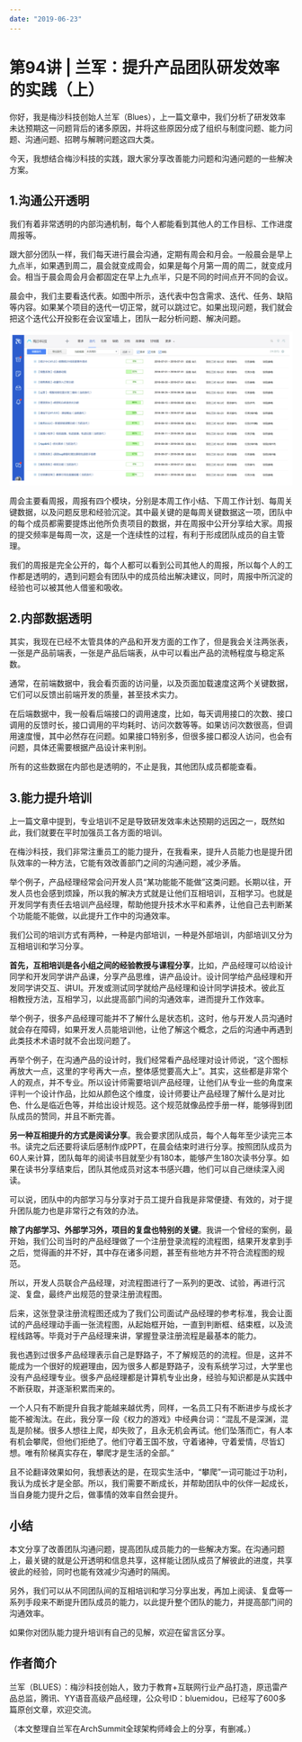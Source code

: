 ```yaml
---
date: "2019-06-23"
---  
```

      
# 第94讲 | 兰军：提升产品团队研发效率的实践（上）
你好，我是梅沙科技创始人兰军（Blues），上一篇文章中，我们分析了研发效率未达预期这一问题背后的诸多原因，并将这些原因分成了组织与制度问题、能力问题、沟通问题、招聘与解聘问题这四大类。

今天，我想结合梅沙科技的实践，跟大家分享改善能力问题和沟通问题的一些解决方案。

## 1.沟通公开透明

我们有着非常透明的内部沟通机制，每个人都能看到其他人的工作目标、工作进度周报等。

跟大部分团队一样，我们每天进行晨会沟通，定期有周会和月会。一般晨会是早上九点半，如果遇到周二，晨会就变成周会，如果是每个月第一周的周二，就变成月会。相当于晨会周会月会都固定在早上九点半，只是不同的时间点开不同的会议。

晨会中，我们主要看迭代表。如图中所示，迭代表中包含需求、迭代、任务、缺陷等内容。如果某个项目的迭代一切正常，就可以跳过它。如果出现问题，我们就会把这个迭代公开投影在会议室墙上，团队一起分析问题、解决问题。

![](./httpsstatic001geekbangorgresourceimage3ca73c97a63d24120dfb879f3044eaff12a7.png)

周会主要看周报，周报有四个模块，分别是本周工作小结、下周工作计划、每周关键数据，以及问题反思和经验沉淀。其中最关键的是每周关键数据这一项，团队中的每个成员都需要提炼出他所负责项目的数据，并在周报中公开分享给大家。周报的提交频率是每周一次，这是一个连续性的过程，有利于形成团队成员的自主管理。

<!-- [[[read_end]]] -->

我们的周报是完全公开的，每个人都可以看到公司其他人的周报，所以每个人的工作都是透明的，遇到问题会有团队中的成员给出解决建议，同时，周报中所沉淀的经验也可以被其他人借鉴和吸收。

## 2.内部数据透明

其实，我现在已经不太管具体的产品和开发方面的工作了，但是我会关注两张表，一张是产品前端表，一张是产品后端表，从中可以看出产品的流畅程度与稳定系数。

通常，在前端数据中，我会看页面的访问量，以及页面加载速度这两个关键数据，它们可以反馈出前端开发的质量，甚至技术实力。

在后端数据中，我一般看后端接口的调用速度，比如，每天调用接口的次数、接口调用的反馈时长，接口调用的平均耗时、访问次数等等。如果访问次数很高，但调用速度慢，其中必然存在问题。如果接口特别多，但很多接口都没人访问，也会有问题，具体还需要根据产品设计来判别。

所有的这些数据在内部也是透明的，不止是我，其他团队成员都能查看。

## 3.能力提升培训

上一篇文章中提到，专业培训不足是导致研发效率未达预期的远因之一，既然如此，我们就要在平时加强员工各方面的培训。

在梅沙科技，我们非常注重员工的能力提升，在我看来，提升人员能力也是提升团队效率的一种方法，它能有效改善部门之间的沟通问题，减少矛盾。

举个例子，产品经理经常会问开发人员“某功能能不能做”这类问题。长期以往，开发人员也会感到烦躁，所以我的解决方式就是让他们互相培训，互相学习。也就是开发同学有责任去培训产品经理，帮助他提升技术水平和素养，让他自己去判断某个功能能不能做，以此提升工作中的沟通效率。

我们公司的培训方式有两种，一种是内部培训，一种是外部培训，内部培训又分为互相培训和学习分享。

**首先，互相培训是各小组之间的经验教授与课程分享**，比如，产品经理可以给设计同学和开发同学讲产品课，分享产品思维，讲产品设计。设计同学给产品经理和开发同学讲交互、讲UI。开发或测试同学就给产品经理和设计同学讲技术。彼此互相教授方法，互相学习，以此提高部门间的沟通效率，进而提升工作效率。

举个例子，很多产品经理可能并不了解什么是状态机，这时，他与开发人员沟通时就会存在障碍，如果开发人员能培训他，让他了解这个概念，之后的沟通中再遇到此类技术术语时就不会出现问题了。

再举个例子，在沟通产品的设计时，我们经常看产品经理对设计师说，“这个图标再放大一点，这里的字号再大一点，整体感觉要高大上”。其实，这些都是非常个人的观点，并不专业。所以设计师需要培训产品经理，让他们从专业一些的角度来评判一个设计作品，比如从颜色这个维度，设计师要让产品经理了解什么是对比色、什么是临近色等，并给出设计规范。这个规范就像品控手册一样，能够得到团队成员的赞同，并且不断完善。

**另一种互相提升的方式是阅读分享**。我会要求团队成员，每个人每年至少读完三本书。读完之后还要将读后感制作成PPT，在晨会结束时进行分享。按照团队成员为60人来计算，团队每年的阅读书目就至少有180本，能够产生180次读书分享。如果在读书分享结束后，团队其他成员对这本书感兴趣，他们可以自己继续深入阅读。

可以说，团队中的内部学习与分享对于员工提升自我是非常便捷、有效的，对于提升团队能力也是非常行之有效的办法。

**除了内部学习、外部学习外，项目的复盘也特别的关键**。我讲一个曾经的案例，最开始，我们公司当时的产品经理做了一个注册登录流程的流程图，结果开发拿到手之后，觉得画的并不好，其中存在诸多问题，甚至有些地方并不符合流程图的规范。

所以，开发人员联合产品经理，对流程图进行了一系列的更改、试验，再进行沉淀、复盘，最终产出规范的登录注册流程图。

后来，这张登录注册流程图还成为了我们公司面试产品经理的参考标准，我会让面试的产品经理动手画一张流程图，从起始框开始，一直到判断框、结束框，以及流程线路等。毕竟对于产品经理来讲，掌握登录注册流程是最基本的能力。

我也遇到过很多产品经理表示自己是野路子，不了解规范的的流程。但是，这并不能成为一个很好的规避理由，因为很多人都是野路子，没有系统学习过，大学里也没有产品经理专业。很多产品经理都是计算机专业出身，经验与知识都是从实践中不断获取，并逐渐积累而来的。

一个人只有不断提升自我才能越来越优秀，同样，一名员工只有不断进步与成长才能不被淘汰。在此，我分享一段《权力的游戏》中经典台词：“混乱不是深渊，混乱是阶梯。很多人想往上爬，却失败了，且永无机会再试。他们坠落而亡，有人本有机会攀爬，但他们拒绝了。他们守着王国不放，守着诸神，守着爱情，尽皆幻想。唯有阶梯真实存在，攀爬才是生活的全部。”

且不论翻译效果如何，我想表达的是，在现实生活中，“攀爬”一词可能过于功利，我认为成长才是全部。所以，我们需要不断成长，并帮助团队中的伙伴一起成长，当自身能力提升之后，做事情的效率自然会提升。

## 小结

本文分享了改善团队沟通问题，提高团队成员能力的一些解决方案。在沟通问题上，最关键的就是公开透明和信息共享，这样能让团队成员了解彼此的进度，共享彼此的经验，同时也能有效减少沟通时的隔阂。

另外，我们可以从不同团队间的互相培训和学习分享出发，再加上阅读、复盘等一系列手段来不断提升团队成员的能力，以此提升整个团队的能力，并提高部门间的沟通效率。

如果你对团队能力提升培训有自己的见解，欢迎在留言区分享。

## 作者简介

兰军（BLUES）：梅沙科技创始人，致力于教育+互联网行业产品打造，原迅雷产品总监，腾讯、YY语音高级产品经理，公众号ID：bluemidou，已经写了600多篇原创文章，欢迎交流。

（本文整理自兰军在ArchSummit全球架构师峰会上的分享，有删减。）